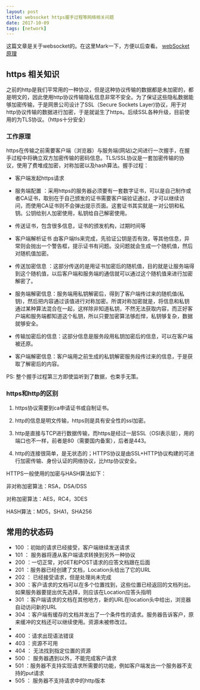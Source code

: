 ```yaml
---
layout: post
title: websocket https握手过程等网络相关问题
date: 2017-10-09
tags: [network]
---
```


这篇文章是关于websocket的。在这里Mark一下，方便以后查看。
[webSocket原理](https://www.zhihu.com/question/20215561)

## https 相关知识

之前的http是我们平常用的一种协议，但是这种协议传输的数据都是未加密的，都是明文的，因此使用http协议传输隐私信息非常不安全。为了保证这些隐私数据能够加密传输，于是网景公司设计了SSL（Secure Sockets Layer)协议，用于对http协议传输的数据进行加密，于是就诞生了https。后续SSL各种升级，目前使用的为TLS协议。（https十分安全）

### 工作原理

https在传输之前需要客户端（浏览器）与服务端(网站)之间进行一次握手，在握手过程中将确立双方加密传输的密码信息。TLS/SSL协议是一套加密传输的协议，使用了费堆成加密，对称加密以及hash算法。握手过程：

- 客户端发起https请求

- 服务端配置 ：采用https的服务器必须要有一套数字证书，可以是自己制作或者CA证书，取别在于自己颁发的证书需要客户端验证通过，才可以继续访问，而使用CA证书则不会弹出提示页面。这套证书其实就是一对公钥和私钥。公钥给别人加密使用，私钥给自己解密使用。

- 传送证书，包含很多信息，证书的颁发机构，过期时间等 

- 客户端解析证书 由客户端tls来完成，先验证公钥是否有效，等其他信息，异常则会抛出一个警告框，提示证书有问题。没问题就会生成一个随机值，然后对随机值加密。

- 传送加密信息 ：这部分传送的是用证书加密后的随机值，目的就是让服务端得到这个随机值，以后客户端和服务端的通信就可以通过这个随机值来进行加密解密了。

- 服务端解密信息：服务端用私钥解密后，得到了客户端传过来的随机值(私钥)，然后把内容通过该值进行对称加密。所谓对称加密就是，将信息和私钥通过某种算法混合在一起，这样除非知道私钥，不然无法获取内容，而正好客户端和服务端都知道这个私钥，所以只要加密算法够彪悍，私钥够复杂，数据就够安全。

- 传输加密后的信息：这部分信息是服务段用私钥加密后的信息，可以在客户端被还原。

- 客户端解密信息：客户端用之前生成的私钥解密服务段传过来的信息，于是获取了解密后的内容。

PS: 整个握手过程第三方即使监听到了数据，也束手无策。

### https和http的区别

1. https协议需要到ca申请证书或自制证书。

2. http的信息是明文传输，https则是具有安全性的ssl加密。

3. http是直接与TCP进行数据传输，而https是经过一层SSL（OSI表示层），用的端口也不一样，前者是80（需要国内备案），后者是443。

4. http的连接很简单，是无状态的；HTTPS协议是由SSL+HTTP协议构建的可进行加密传输、身份认证的网络协议，比http协议安全。

HTTPS一般使用的加密与HASH算法如下：

非对称加密算法：RSA，DSA/DSS

对称加密算法：AES，RC4，3DES

HASH算法：MD5，SHA1，SHA256

## 常用的状态码

- 100 ：初始的请求已经接受，客户端继续发送请求
- 101 ： 服务器将遵从客户端请求转换到另外一种协议
- 200 ：一切正常，对GET和POST请求的应答文档跟在后面
- 201 ：服务器已经创建了文档，Location头给出了它的URL
- 202 ： 已经接受请求，但是处理尚未完成
- 300 ：客户请求的文档可以在多个位置找到，这些位置已经返回的文档列出。如果服务器要提出优先选择，则应该在Location应答头指明
- 301 ：客户端请求的文档在其他地方，新的URL在location头中给出，浏览器自动访问新的URL
- 304 ：客户端有缓存的文档并发出了一个条件性的请求。服务器告诉客户，原来缓冲的文档还可以继续使用。资源未被修改过。
- 
- 400 ：请求出现语法错误
- 403 ：资源不可用
- 404 ： 无法找到指定位置的资源
- 500 ： 服务器遇到以外，不能完成客户请求
- 501 ：服务器不支持实现请求所需要的功能，例如客户端发出一个服务器不支持的put请求
- 505 ： 服务器不支持请求中的http版本